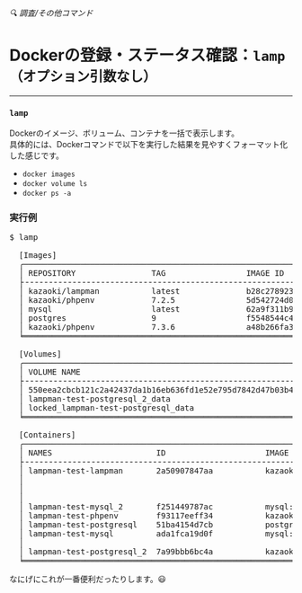 ###### 🔍 調査/その他コマンド

# Dockerの登録・ステータス確認：`lamp （オプション引数なし）`
----------------------------------------------------------------------

### `lamp`

Dockerのイメージ、ボリューム、コンテナを一括で表示します。  
具体的には、Dockerコマンドで以下を実行した結果を見やすくフォーマット化した感じです。

- `docker images`
- `docker volume ls`
- `docker ps -a`

### 実行例
<pre class="cmd">
$ lamp

  [Images]
  ╭──────────────────────────────────────────────────────────────────────────────────────────────╮
  │ REPOSITORY                TAG                 IMAGE ID            CREATED             SIZE   │
  ├╶╶╶╶╶╶╶╶╶╶╶╶╶╶╶╶╶╶╶╶╶╶╶╶╶╶╶╶╶╶╶╶╶╶╶╶╶╶╶╶╶╶╶╶╶╶╶╶╶╶╶╶╶╶╶╶╶╶╶╶╶╶╶╶╶╶╶╶╶╶╶╶╶╶╶╶╶╶╶╶╶╶╶╶╶╶╶╶╶╶╶╶╶╶┤
  │ kazaoki/lampman           latest              b28c278923e8        4 weeks ago         747MB  │
  │ kazaoki/phpenv            7.2.5               5d542724d063        7 weeks ago         261MB  │
  │ mysql                     latest              62a9f311b99c        3 months ago        445MB  │
  │ postgres                  9                   f5548544c480        3 months ago        230MB  │
  │ kazaoki/phpenv            7.3.6               a48b266fa359        5 months ago        262MB  │
  ╘══════════════════════════════════════════════════════════════════════════════════════════════╛

  [Volumes]
  ╭──────────────────────────────────────────────────────────────────────────────────────────────╮
  │ VOLUME NAME                                                        DRIVER              SCOPE │
  ├╶╶╶╶╶╶╶╶╶╶╶╶╶╶╶╶╶╶╶╶╶╶╶╶╶╶╶╶╶╶╶╶╶╶╶╶╶╶╶╶╶╶╶╶╶╶╶╶╶╶╶╶╶╶╶╶╶╶╶╶╶╶╶╶╶╶╶╶╶╶╶╶╶╶╶╶╶╶╶╶╶╶╶╶╶╶╶╶╶╶╶╶╶╶┤
  │ 550eea2cbcb121c2a42437da1b16eb636fd1e52e795d7842d47b03b4bf96b94a   local               local │
  │ lampman-test-postgresql_2_data                                     local               local │
  │ locked_lampman-test-postgresql_data                                local               local │
  ╘══════════════════════════════════════════════════════════════════════════════════════════════╛

  [Containers]
  ╭────────────────────────────────────────────────────────────────────────────────────────────────────────────────────────────╮
  │ NAMES                      ID                     IMAGE                  STATUS                     PORTS                  │
  ├╶╶╶╶╶╶╶╶╶╶╶╶╶╶╶╶╶╶╶╶╶╶╶╶╶╶╶╶╶╶╶╶╶╶╶╶╶╶╶╶╶╶╶╶╶╶╶╶╶╶╶╶╶╶╶╶╶╶╶╶╶╶╶╶╶╶╶╶╶╶╶╶╶╶╶╶╶╶╶╶╶╶╶╶╶╶╶╶╶╶╶╶╶╶╶╶╶╶╶╶╶╶╶╶╶╶╶╶╶╶╶╶╶╶╶╶╶╶╶╶╶╶╶╶┤
  │ lampman-test-lampman       2a50907847aa           kazaoki/lampman        Up 17 minutes              0.0.0.0:80->80/tcp     │
  │                                                                                                     0.0.0.0:443->443/tcp   │
  │                                                                                                     0.0.0.0:2222->22/tcp   │
  │                                                                                                     0.0.0.0:9981->1080/tcp │
  │ lampman-test-mysql_2       f251449787ac           mysql:5.5              Up 17 minutes              0.0.0.0:3307->3306/tcp │
  │ lampman-test-phpenv        f93117eeff34           kazaoki/phpenv:5.6.22  Exited (0) 17 minutes ago                         │
  │ lampman-test-postgresql    51ba4154d7cb           postgres:9             Up 17 minutes              0.0.0.0:5432->5432/tcp │
  │ lampman-test-mysql         ada1fca19d0f           mysql:5.7              Up 17 minutes              0.0.0.0:3306->3306/tcp │
  │                                                                                                     33060/tcp              │
  │ lampman-test-postgresql_2  7a99bbb6bc4a           kazaoki/postgres-bigm  Up 17 minutes              0.0.0.0:5433->5432/tcp │
  ╘════════════════════════════════════════════════════════════════════════════════════════════════════════════════════════════╛
</pre>

なにげにこれが一番便利だったりします。😃

